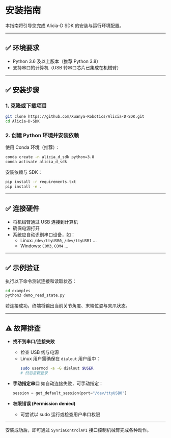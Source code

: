 # 安装指南

本指南将引导您完成 Alicia-D SDK 的安装与运行环境配置。

---

## ✅ 环境要求

- Python 3.6 及以上版本（推荐 Python 3.8）
- 支持串口的计算机（USB 转串口芯片已集成在机械臂）

---

## ✅ 安装步骤

### 1. 克隆或下载项目
```bash
git clone https://github.com/Xuanya-Robotics/Alicia-D-SDK.git
cd Alicia-D-SDK
```

### 2. 创建 Python 环境并安装依赖
使用 Conda 环境（推荐）：
```bash
conda create -n alicia_d_sdk python=3.8
conda activate alicia_d_sdk
```

安装依赖与 SDK：
```bash
pip install -r requirements.txt
pip install -e .
```


---

## ✅ 连接硬件

- 将机械臂通过 USB 连接到计算机
- 确保电源打开
- 系统应自动识别串口设备，如：
  - Linux: `/dev/ttyUSB0`, `/dev/ttyUSB1` ...
  - Windows: `COM3`, `COM4` ...

---

## ✅ 示例验证

执行以下命令测试连接和读取状态：
```bash
cd examples
python3 demo_read_state.py
```

若连接成功，终端将输出当前关节角度、末端位姿与夹爪状态。

---

## ⚠️ 故障排查

- **找不到串口/连接失败**
  - 检查 USB 线与电源
  - Linux 用户需确保在 `dialout` 用户组中：
    ```bash
    sudo usermod -a -G dialout $USER
    # 然后重新登录
    ```

- **手动指定串口**
  如自动连接失败，可手动指定：
  ```python
  session = get_default_session(port="/dev/ttyUSB0")
  ```

- **权限错误 (Permission denied)**
  - 可尝试以 sudo 运行或检查用户串口权限

---

安装成功后，即可通过 `SynriaControlAPI` 接口控制机械臂完成各种动作。
